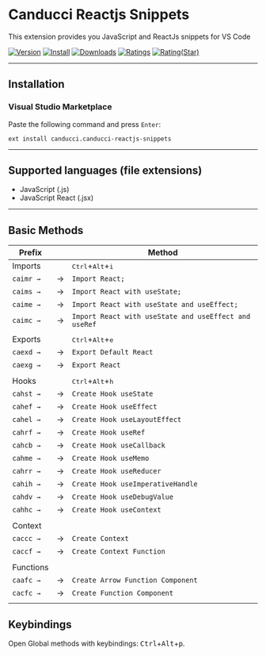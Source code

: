 # Canducci Reactjs Snippets

This extension provides you JavaScript and ReactJs snippets for VS Code

[![Version](https://vsmarketplacebadge.apphb.com/version/canducci.create-react-snippets.svg)](https://vsmarketplacebadge.apphb.com/version-short/canducci.create-react-snippets.svg)
[![Install](https://vsmarketplacebadge.apphb.com/installs/canducci.create-react-snippets.svg)](https://vsmarketplacebadge.apphb.com/installs-short/canducci.create-react-snippets.svg)
[![Downloads](https://vsmarketplacebadge.apphb.com/downloads/canducci.create-react-snippets.svg)](https://vsmarketplacebadge.apphb.com/downloads-short/canducci.create-react-snippets.svg)
[![Ratings](https://vsmarketplacebadge.apphb.com/rating-short/canducci.create-react-snippets.svg)](https://vsmarketplacebadge.apphb.com/rating-short/canducci.create-react-snippets.svg)
[![Rating(Star)](https://vsmarketplacebadge.apphb.com/rating-star/canducci.create-react-snippets.svg)](https://vsmarketplacebadge.apphb.com/rating-star/canducci.create-react-snippets.svg)

-------------------------------------------------------------------------------------------------------

## Installation

### Visual Studio Marketplace

Paste the following command and press `Enter`:

```shell
ext install canducci.canducci-reactjs-snippets
```
-------------------------------------------------------------------------------------------------------

## Supported languages (file extensions)

- JavaScript (.js)
- JavaScript React (.jsx)
-------------------------------------------------------------------------------------------------------

## Basic Methods


|  Prefix    |   | Method                                                |
| ---------- | - | ------------------------------------------------------|
|  Imports   |   | <kbd>Ctrl</kbd>+<kbd>Alt</kbd>+<kbd>i</kbd>           |
|  `caimr →` | → | `Import React;`                                       |
|  `caims →` | → | `Import React with useState;`                         |
|  `caime →` | → | `Import React with useState and useEffect;`           |
|  `caimc →` | → | `Import React with useState and useEffect and useRef` |
|            |   |                                                       |
|  Exports   |   |  <kbd>Ctrl</kbd>+<kbd>Alt</kbd>+<kbd>e</kbd>          |
|  `caexd →` | → | `Export Default React`                                |
|  `caexg →` | → | `Export React`                                        |
|            |   |                                                       |
|  Hooks     |   |  <kbd>Ctrl</kbd>+<kbd>Alt</kbd>+<kbd>h</kbd>          |
|  `cahst →` | → | `Create Hook useState`                                |
|  `cahef →` | → | `Create Hook useEffect`                               |
|  `cahel →` | → | `Create Hook useLayoutEffect`                         |
|  `cahrf →` | → | `Create Hook useRef`                                  |
|  `cahcb →` | → | `Create Hook useCallback`                             |
|  `cahme →` | → | `Create Hook useMemo`                                 |
|  `cahrr →` | → | `Create Hook useReducer`                              |
|  `cahih →` | → | `Create Hook useImperativeHandle`                     |
|  `cahdv →` | → | `Create Hook useDebugValue`                           |
|  `cahhc →` | → | `Create Hook useContext`                              |
|            |   |                                                       |
|  Context   |   |                                                       |
|  `caccc →` | → | `Create Context`                                      |
|  `caccf →` | → | `Create Context Function`                             |
|            |   |                                                       |
|  Functions |   |                                                       |
|  `caafc →` | → | `Create Arrow Function Component`                     |
|  `cacfc →` | → | `Create Function Component`                           |
| |  | |

## Keybindings

Open Global methods with keybindings: <kbd>Ctrl</kbd>+<kbd>Alt</kbd>+<kbd>p</kbd>.